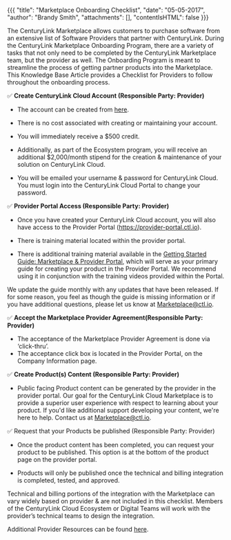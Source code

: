 {{{
"title": "Marketplace Onboarding Checklist",
"date": "05-05-2017",
"author": "Brandy Smith",
"attachments": [],
"contentIsHTML": false
}}}

The CenturyLink Marketplace allows customers to purchase software from an extensive list of Software Providers that partner with CenturyLink. During the CenturyLink Marketplace Onboarding Program, there are a variety of tasks that not only need to be completed by the CenturyLink Marketplace team, but the provider as well. The Onboarding Program is meant to streamline the process of getting partner products into the Marketplace. This Knowledge Base Article provides a Checklist for Providers to follow throughout the onboarding process.

:white_check_mark:	**Create CenturyLink Cloud Account (Responsible Party: Provider)**

* The account can be created from [here](https://www.ctl.io/free-trial/).

* There is no cost associated with creating or maintaining your account.

* You will immediately receive a $500 credit.

* Additionally, as part of the Ecosystem program, you will receive an additional $2,000/month stipend for the creation & maintenance of your solution on CenturyLink Cloud.

* You will be emailed your username & password for CenturyLink Cloud. You must login into the CenturyLink Cloud Portal to change your password.

:white_check_mark: **Provider Portal Access (Responsible Party: Provider)**

* Once you have created your CenturyLink Cloud account, you will also have access to the Provider Portal (https://provider-portal.ctl.io).

* There is training material located within the provider portal.

* There is additional training material available in the [Getting Started Guide: Marketplace & Provider Portal](./getting-started-guide-marketplace-ecosystem-provider-portal.md), which will serve as your primary guide for creating your product in the Provider Portal. We recommend using it in conjunction with the training videos provided within the Portal.

We update the guide monthly with any updates that have been released. If for some reason, you feel as though the guide is missing information or if you have additional questions, please let us know at [Marketplace@ctl.io](mailto:marketplace@ctl.io).

:white_check_mark: **Accept the Marketplace Provider Agreement(Responsible Party: Provider)**

* The acceptance of the Marketplace Provider Agreement is done via ‘click-thru’.
* The acceptance click box is located in the Provider Portal, on the Company Information page.

:white_check_mark: **Create Product(s) Content (Responsible Party: Provider)**

* Public facing Product content can be generated by the provider in the provider portal. Our goal for the CenturyLink Cloud Marketplace is to provide a superior user experience with respect to learning about your product. If you'd like additional support developing your content, we're here to help. Contact us at [Marketplace@ctl.io](mailto:marketplace@ctl.io).

:white_check_mark: Request that your Products be published (Responsible Party: Provider)

* Once the product content has been completed, you can request your product to be published. This option is at the bottom of the product page on the provider portal.

* Products will only be published once the technical and billing integration is completed, tested, and approved.

Technical and billing portions of the integration with the Marketplace can vary widely based on provider & are not included in this checklist. Members of the CenturyLink Cloud Ecosystem or Digital Teams will work with the provider’s technical teams to design the integration.

Additional Provider Resources can be found [here](./#1).
